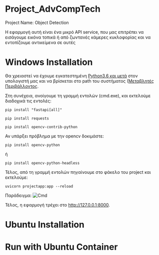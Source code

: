 # Project_AdvCompTech
Project Name: Object Detection

Η εφαρμογή αυτή είναι ένα μικρό API service, που μας επιτρέπει να εισάγουμε εικόνα τοπικά ή από ζωντανές κάμερες κυκλοφορίας και να εντοπίζουμε αντικείμενα σε αυτές

# Windows Installation

Θα χρειαστεί να έχουμε εγκατεστημένη [Python3.6 και μετά](https://www.python.org/downloads/) στον υπολογιστή μας και να βρίσκεται στο path του συστήματος ([Μεταβλητές Περιβάλλοντος](https://datatofish.com/add-python-to-windows-path/).

Στη συνέχεια, ανοίγουμε τη γραμμή εντολών (cmd.exe), και εκτελούμε διαδοχικά  τις εντολές:
```
pip install "fastapi[all]"

pip install requests

pip install opencv-contrib-python
```
Αν υπάρξει πρόβλημα με την opencv δοκιμάστε:
```
pip install opencv-python
```
ή
```
pip install opencv-python-headless
```

Τέλος, από τη γραμμή εντολών πηγαίνουμε στο φάκελο του project και εκτελούμε:

```
uvicorn projectapp:app --reload
```
Παράδειγμα:
![Cmd](https://user-images.githubusercontent.com/34692617/177334613-34574074-29a9-45ba-a405-9fc1bc467841.jpg)

Τέλος, η εφαρμογή τρέχει στο  http://127.0.0.1:8000.


# Ubuntu Installation 

# Run with Ubuntu Container
